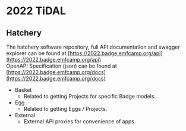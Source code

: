 # 2022 TiDAL

## Hatchery

The hatchery software repository, full API documentation and swagger explorer can be found at [https://2022.badge.emfcamp.org/api](https://2022.badge.emfcamp.org/api)  
OpenAPI Specification (json) can be found at [https://2022.badge.emfcamp.org/docs](https://2022.badge.emfcamp.org/docs)  

* Basket
  * Related to getting Projects for specific Badge models.
* Egg
  * Related to getting Eggs / Projects.
* External
  * External API proxies for convenience of apps.
